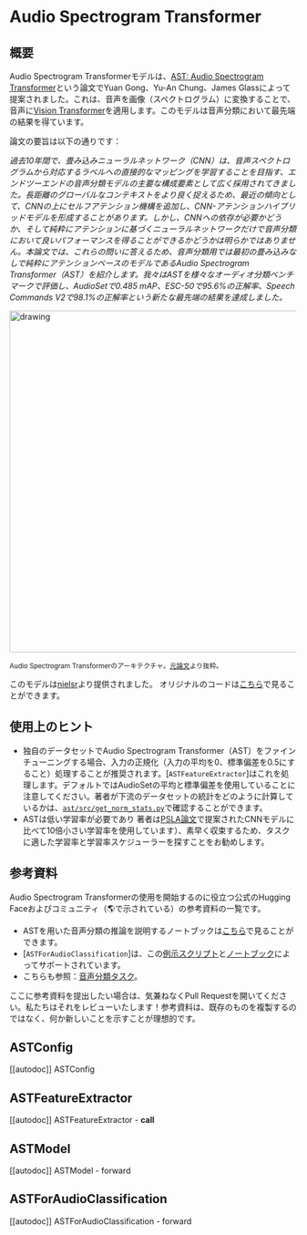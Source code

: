 <!--Copyright 2022 The HuggingFace Team. All rights reserved.

Licensed under the Apache License, Version 2.0 (the "License"); you may not use this file except in compliance with
the License. You may obtain a copy of the License at

http://www.apache.org/licenses/LICENSE-2.0

Unless required by applicable law or agreed to in writing, software distributed under the License is distributed on
an "AS IS" BASIS, WITHOUT WARRANTIES OR CONDITIONS OF ANY KIND, either express or implied. See the License for the
specific language governing permissions and limitations under the License.

⚠️ Note that this file is in Markdown but contain specific syntax for our doc-builder (similar to MDX) that may not be
rendered properly in your Markdown viewer.

-->

# Audio Spectrogram Transformer

## 概要

Audio Spectrogram Transformerモデルは、[AST: Audio Spectrogram Transformer](https://arxiv.org/abs/2104.01778)という論文でYuan Gong、Yu-An Chung、James Glassによって提案されました。これは、音声を画像（スペクトログラム）に変換することで、音声に[Vision Transformer](vit)を適用します。このモデルは音声分類において最先端の結果を得ています。

論文の要旨は以下の通りです：

*過去10年間で、畳み込みニューラルネットワーク（CNN）は、音声スペクトログラムから対応するラベルへの直接的なマッピングを学習することを目指す、エンドツーエンドの音声分類モデルの主要な構成要素として広く採用されてきました。長距離のグローバルなコンテキストをより良く捉えるため、最近の傾向として、CNNの上にセルフアテンション機構を追加し、CNN-アテンションハイブリッドモデルを形成することがあります。しかし、CNNへの依存が必要かどうか、そして純粋にアテンションに基づくニューラルネットワークだけで音声分類において良いパフォーマンスを得ることができるかどうかは明らかではありません。本論文では、これらの問いに答えるため、音声分類用では最初の畳み込みなしで純粋にアテンションベースのモデルであるAudio Spectrogram Transformer（AST）を紹介します。我々はASTを様々なオーディオ分類ベンチマークで評価し、AudioSetで0.485 mAP、ESC-50で95.6%の正解率、Speech Commands V2で98.1%の正解率という新たな最先端の結果を達成しました。*

<img src="https://huggingface.co/datasets/huggingface/documentation-images/resolve/main/transformers/model_doc/audio_spectogram_transformer_architecture.png"
alt="drawing" width="600"/>

<small> Audio Spectrogram Transformerのアーキテクチャ。<a href="https://arxiv.org/abs/2104.01778">元論文</a>より抜粋。</small>

このモデルは[nielsr](https://huggingface.co/nielsr)より提供されました。
オリジナルのコードは[こちら](https://github.com/YuanGongND/ast)で見ることができます。

## 使用上のヒント

- 独自のデータセットでAudio Spectrogram Transformer（AST）をファインチューニングする場合、入力の正規化（入力の平均を0、標準偏差を0.5にすること）処理することが推奨されます。[`ASTFeatureExtractor`]はこれを処理します。デフォルトではAudioSetの平均と標準偏差を使用していることに注意してください。著者が下流のデータセットの統計をどのように計算しているかは、[`ast/src/get_norm_stats.py`](https://github.com/YuanGongND/ast/blob/master/src/get_norm_stats.py)で確認することができます。
- ASTは低い学習率が必要であり 著者は[PSLA論文](https://arxiv.org/abs/2102.01243)で提案されたCNNモデルに比べて10倍小さい学習率を使用しています）、素早く収束するため、タスクに適した学習率と学習率スケジューラーを探すことをお勧めします。

## 参考資料

Audio Spectrogram Transformerの使用を開始するのに役立つ公式のHugging Faceおよびコミュニティ（🌎で示されている）の参考資料の一覧です。

<PipelineTag pipeline="audio-classification"/>

- ASTを用いた音声分類の推論を説明するノートブックは[こちら](https://github.com/NielsRogge/Transformers-Tutorials/tree/master/AST)で見ることができます。
- [`ASTForAudioClassification`]は、この[例示スクリプト](https://github.com/huggingface/transformers/tree/main/examples/pytorch/audio-classification)と[ノートブック](https://colab.research.google.com/github/huggingface/notebooks/blob/main/examples/audio_classification.ipynb)によってサポートされています。
- こちらも参照：[音声分類タスク](../tasks/audio_classification)。

ここに参考資料を提出したい場合は、気兼ねなくPull Requestを開いてください。私たちはそれをレビューいたします！参考資料は、既存のものを複製するのではなく、何か新しいことを示すことが理想的です。

## ASTConfig

[[autodoc]] ASTConfig

## ASTFeatureExtractor

[[autodoc]] ASTFeatureExtractor
    - __call__

## ASTModel

[[autodoc]] ASTModel
    - forward

## ASTForAudioClassification

[[autodoc]] ASTForAudioClassification
    - forward
